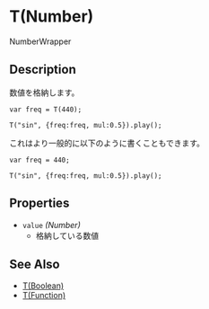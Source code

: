 T(Number)
===========
NumberWrapper

## Description ##
数値を格納します。

```timbre
var freq = T(440);

T("sin", {freq:freq, mul:0.5}).play();
```

これはより一般的に以下のように書くこともできます。

```timbre
var freq = 440;

T("sin", {freq:freq, mul:0.5}).play();
```

## Properties ##
- `value` _(Number)_
  - 格納している数値

## See Also ##
- [T(Boolean)](./Boolean.html)
- [T(Function)](./Function.html)
